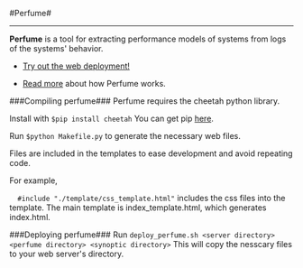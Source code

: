 #Perfume#
***

**Perfume** is a tool for extracting performance models of systems from logs of the systems' behavior.

* [Try out the web deployment!](http://kramer.nss.cs.ubc.ca/perfume/)

* [Read more](http://cs.umass.edu/~ohmann/perfume/) about how Perfume works.

###Compiling perfume###
Perfume requires the cheetah python library. 

Install with `$pip install cheetah`
You can get pip [here](http://pip.readthedocs.org/en/latest/installing.html).

Run `$python Makefile.py` to generate the necessary web files.

Files are included in the templates to ease development and avoid repeating code.

For example,

`  #include "./template/css_template.html"` includes the css files into the template. The main template is index_template.html, which generates index.html. 


###Deploying perfume###
Run `deploy_perfume.sh <server directory> <perfume directory> <synoptic directory>`
This will copy the nesscary files to your web server's directory. 
